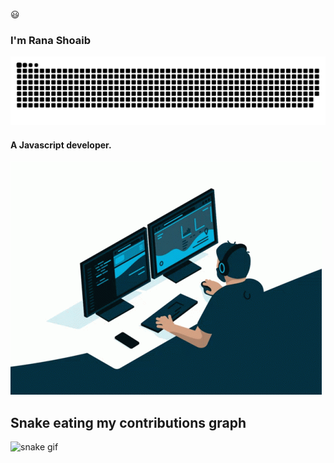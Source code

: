   😃
### I'm Rana Shoaib
![Logo](./snake.svg)
#### A Javascript developer.





![image](./coding.gif)




## Snake eating my contributions graph
![snake gif](https://github.com/shoaib7262/shoaib7262/blob/output/github-contribution-grid-snake.gif)
